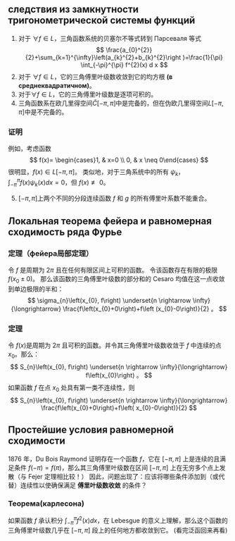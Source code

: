 ## следствия из замкнутности тригонометрической системы  функций
1. 对于 $\forall f \in L$，三角函数系统的贝塞尔不等式转到 Парсеваля 等式
$$
\frac{a_{0}^{2}}{2}+\sum_{k=1}^{\infty}\left(a_{k}^{2}+b_{k}^{2}\right )=\frac{1}{\pi} \int_{-\pi}^{\pi} f^{2}(x) d x
$$
1. 对于 $\forall f \in L$，它的三角傅里叶级数收敛到它的均方根 **(в среднеквадратичном)**。
3. 对于$\forall f \in L$，它的三角傅里叶级数是逐项可积的。
4. 三角函数系在欧几里得空间$\widehat{C}[-\pi, \pi]$中是完备的，但在伪欧几里得空间$L[-\pi, \pi]$中是不完备的。
### 证明
例如，考虑函数
$$
f(x)= \begin{cases}1, & x=0 \\ 0, & x \neq 0\end{cases}
$$
很明显，$f(x) \in L[-\pi, \pi]$。 类似地，对于三角系统中的所有 $\psi_{k}$，$\int_{-\pi}^{\pi} f(x) \psi_{k}(x) d x=0$，但 $f( x ) \not \equiv 0$。


5. $[-\pi,\pi]$上两个不同的分段连续函数 $f$ 和 $g$ 的所有傅里叶系数不能重合。

## Локальная теорема фейера и равномерная сходимость ряда Фурье 
### 定理（фейера局部定理）
令 $f$ 是周期为 $2\pi$ 且在任何有限区间上可积的函数。 令该函数存在有限的极限 $f\left(x_{0}\pm 0\right)$。 那么该函数的三角傅里叶级数的部分和的 Cesaro 均值在这一点收敛到单边极限的半和：
$$
\sigma_{n}\left(x_{0}, f\right) \underset{n \rightarrow \infty}{\longrightarrow} \frac{f\left(x_{0}+0\right)+f\left (x_{0}-0\right)}{2} 。
$$
### 定理
令 $f(x)$是周期为 $2\pi$ 且可积的函数。并令其三角傅里叶级数收敛于 $f$ 中连续的点 $x_{0}$。那么：
$$
S_{n}\left(x_{0}, f\right) \underset{n \rightarrow \infty}{\longrightarrow} f\left(x_{0}\right) 。
$$
如果函数 $f$ 在点 $x_{0}$ 处具有第一类不连续性，则
$$
S_{n}\left(x_{0}, f\right) \underset{n \rightarrow \infty}{\longrightarrow} \frac{f\left(x_{0}+0\right)+f\left( x_{0}-0\right)}{2}
$$
## Простейшие условия равномерной сходимости
1876 年，Du Bois Raymond 证明存在一个函数 $f$，它在 $[-\pi,\pi]$ 上是连续的且满足条件 $f(-\pi)=f(\pi)$，那么其三角傅里叶级数在区间 $[-\pi, \pi]$ 上在无穷多个点上发散（与 Fejer 定理相比较！）
因此，问题出现了：应该将哪些条件添加到（或代替）连续性以使确保满足 **傅里叶级数收敛** 的条件？
### Теорема(карлесона)
如果函数 $f$ 承认积分 $\int_{-\pi}^{\pi} f^{2}(x) d x$，在 Lebesgue 的意义上理解，那么这个函数的三角傅里叶级数几乎在 $[-\pi,\pi]$ 段上的任何地方都收敛到它。
(看完泛函回来再看)